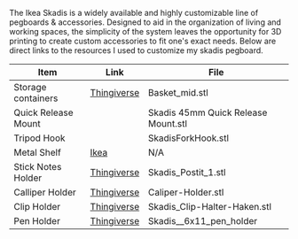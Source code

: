 
The Ikea Skadis is a widely available and  highly customizable line of pegboards & accessories. Designed  to aid in the organization of living and working spaces, the simplicity of the system leaves the opportunity for 3D printing to create custom accessories to fit one's exact needs. Below are direct links to the resources I used to customize my skadis pegboard.

|<center>Item</center>|<center>Link</center>|<center>File</center>|
|--|--|--|
|Storage containers|[Thingiverse](https://www.thingiverse.com/thing:2796627)| Basket_mid.stl |
|Quick Release Mount||Skadis 45mm Quick Release Mount.stl|
| Tripod Hook | | SkadisForkHook.stl |
|Metal Shelf|[Ikea](https://www.ikea.com/ca/en/p/skadis-shelf-white-00320799/)| N/A |
|Stick Notes Holder |[Thingiverse](https://www.thingiverse.com/thing:5858728) | Skadis_Postit_1.stl |
|Calliper Holder| [Thingiverse](https://www.thingiverse.com/thing:3668646)| Caliper-Holder.stl | 
|Clip Holder|[Thingiverse](https://www.thingiverse.com/thing:4805510)|Skadis_Clip-Halter-Haken.stl | 
|Pen Holder |[Thingiverse](https://www.thingiverse.com/thing:3238558) | Skadis__6x11_pen_holder |

